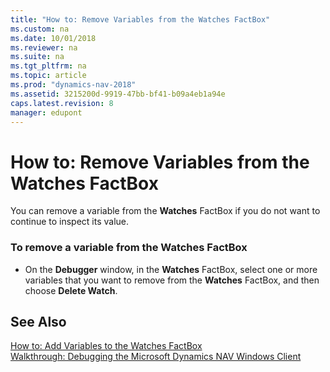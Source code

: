 ```yaml
---
title: "How to: Remove Variables from the Watches FactBox"
ms.custom: na
ms.date: 10/01/2018
ms.reviewer: na
ms.suite: na
ms.tgt_pltfrm: na
ms.topic: article
ms.prod: "dynamics-nav-2018"
ms.assetid: 3215200d-9919-47bb-bf41-b09a4eb1a94e
caps.latest.revision: 8
manager: edupont
---
```

# How to: Remove Variables from the Watches FactBox
You can remove a variable from the **Watches** FactBox if you do not want to continue to inspect its value.  
  
### To remove a variable from the Watches FactBox  
  
-   On the **Debugger** window, in the **Watches** FactBox, select one or more variables that you want to remove from the **Watches** FactBox, and then choose **Delete Watch**.  
  
## See Also  
 [How to: Add Variables to the Watches FactBox](How-to--Add-Variables-to-the-Watches-FactBox.md)   
 [Walkthrough: Debugging the Microsoft Dynamics NAV Windows Client](Walkthrough--Debugging-the-Microsoft-Dynamics-NAV-Windows-Client.md)